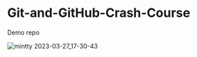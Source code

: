 # Git-and-GitHub-Crash-Course
Demo repo





![mintty 2023-03-27_17-30-43](https://user-images.githubusercontent.com/88279768/227936083-398220b5-6eb6-42a0-8a7c-c25417844c32.png)
